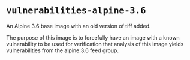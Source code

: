 # `vulnerabilities-alpine-3.6`
An Alpine 3.6 base image with an old version of tiff added.

The purpose of this image is to forcefully have an image with a known vulnerability to be used for verification that analysis of this image yields vulnerabilities from the alpine:3.6 feed group.
